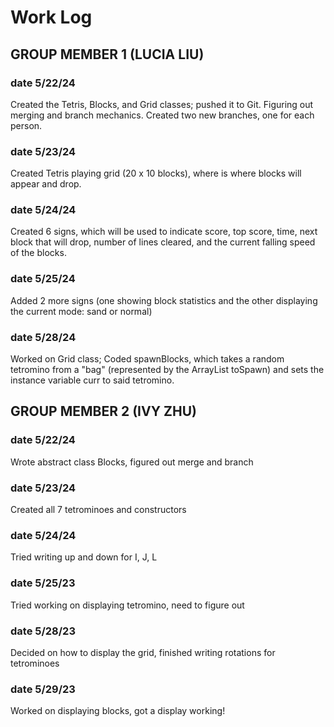 # Work Log

## GROUP MEMBER 1 (LUCIA LIU)

### date 5/22/24

Created the Tetris, Blocks, and Grid classes; pushed it to Git. Figuring out merging and branch mechanics. Created two new branches, one for each person.

### date 5/23/24

Created Tetris playing grid (20 x 10 blocks), where is where blocks will appear and drop. 

### date 5/24/24

Created 6 signs, which will be used to indicate score, top score, time, next block that will drop, number of lines cleared,
and the current falling speed of the blocks. 

### date 5/25/24

Added 2 more signs (one showing block statistics and the other displaying the current mode: sand or normal)

### date 5/28/24

Worked on Grid class; Coded spawnBlocks, which takes a random tetromino from a "bag" 
(represented by the ArrayList toSpawn) and sets the instance variable curr to said tetromino.


## GROUP MEMBER 2 (IVY ZHU)

### date 5/22/24

Wrote abstract class Blocks, figured out merge and branch

### date 5/23/24

Created all 7 tetrominoes and constructors

### date 5/24/24

Tried writing up and down for I, J, L

### date 5/25/23

Tried working on displaying tetromino, need to figure out

### date 5/28/23

Decided on how to display the grid, finished writing rotations for tetrominoes

### date 5/29/23

Worked on displaying blocks, got a display working!
